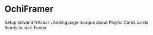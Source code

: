 # OchiFramer
Setup tailwind
NAvbar
LAnding page
marque
about
Playful
Cards
cards
Ready to start 
Footer
